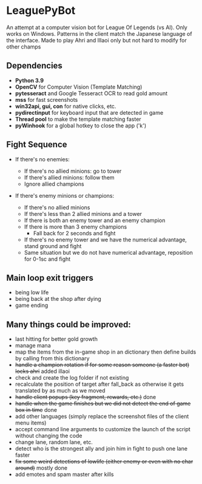 # LeaguePyBot

An attempt at a computer vision bot for League Of Legends (vs AI).
Only works on Windows.
Patterns in the client match the Japanese language of the interface.
Made to play Ahri and Illaoi only but not hard to modify for other champs

## Dependencies

* **Python 3.9**
* **OpenCV** for Computer Vision (Template Matching)
* **pytesseract** and Google Tesseract OCR to read gold amount
* **mss** for fast screenshots
* **win32api, gui, con** for native clicks, etc.
* **pydirectinput** for keyboard input that are detected in game
* **Thread pool** to make the template matching faster
* **pyWinhook** for a global hotkey to close the app ('k')

## Fight Sequence

* If there's no enemies:
    * If there's no allied minions: go to tower
    * If there's allied minions: follow them
    * Ignore allied champions

* If there's enemy minions or champions:
    * If there's no allied minions
    * If there's less than 2 allied minions and a tower
    * If there is both an enemy tower and an enemy champion
    * If there is more than 3 enemy champions
        * Fall back for 2 seconds and fight
    * If there's no enemy tower and we have the numerical advantage, stand ground and fight
    * Same situation but we do not have numerical advantage, reposition for 0-1sc and fight

## Main loop exit triggers

* being low life
* being back at the shop after dying
* game ending

## Many things could be improved:
- last hitting for better gold growth
- manage mana
- map the items from the in-game shop in an dictionary then define builds by calling from this dictionary
- ~~handle a champion rotation if for some reason someone (a faster bot) locks ahri~~ added illaoi
- check and create the log folder if not existing
- recalculate the position of target after fall_back as otherwise it gets translated by as much as we moved
- ~~handle client popups (key fragment, rewards, etc.)~~ done
- ~~handle when the game finishes but we did not detect the end of game box in time~~ done
- add other languages (simply replace the screenshot files of the client menu items)
- accept command line arguments to customize the launch of the script without changing the code
- change lane, random lane, etc.
- detect who is the strongest ally and join him in fight to push one lane faster
- ~~fix some weird detections of lowlife (either enemy or even with no char around)~~ mostly done
- add emotes and spam master after kills
